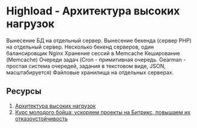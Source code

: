 # Highload - Архитектура высоких нагрузок

Вынесение БД на отдельный сервер.
Вынесение бекенда (сервер PHP) на отдельный сервер.
Несколько бекенд серверов, один балансировщик Nginx
Хранение сессий в Memcache
Кеширование (Memcache)
Очереди задач (Cron - примитивная очередь.
Gearman - простая система очередей, задания в текстовом виде, JSON,
масштабируется)
Файловые хранилища на отдельных серверах.

## Ресурсы
1. [Архитектура высоких нагрузок](https://ruhighload.com/%D0%90%D1%80%D1%85%D0%B8%D1%82%D0%B5%D0%BA%D1%82%D1%83%D1%80%D0%B0+%D0%B2%D1%8B%D1%81%D0%BE%D0%BA%D0%B8%D1%85+%D0%BD%D0%B0%D0%B3%D1%80%D1%83%D0%B7%D0%BE%D0%BA)
2. [Курс молодого бойца: ускоряем проекты на Битрикс, повышаем их отказоустойчивость](https://habr.com/ru/company/agima/blog/689170/)
